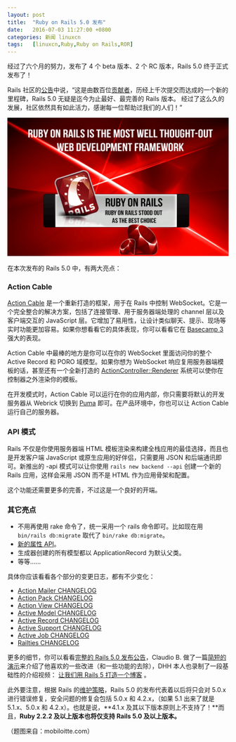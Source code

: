 ```yaml
---
layout: post
title:	"Ruby on Rails 5.0 发布"
date:	2016-07-03 11:27:00 +0800 
categories:	新闻 linuxcn 
tags:	[linuxcn,Ruby,Ruby on Rails,ROR]
---
```



经过了六个月的努力，发布了 4 个 beta 版本、2 个 RC 版本，Rails 5.0 终于正式发布了！


Rails 社区的[公告](http://weblog.rubyonrails.org/2016/6/30/Rails-5-0-final/)中说，“这是由数百位[贡献者](http://contributors.rubyonrails.org/releases/5-0-0/contributors)，历经上千次提交而达成的一个新的里程碑，Rails 5.0 无疑是迄今为止最好、最完善的 Rails 版本。 经过了这么久的发展，社区依然具有如此活力，感谢每一位帮助过我们的人们！”


![Ruby on Rails](/Asserts/Images/album/201607/03/112717dbyqsjnxqnnalktb.png)


在本次发布的 Rails 5.0 中，有两大亮点：


### Action Cable


[Action Cable](https://github.com/rails/rails/tree/master/actioncable) 是一个重新打造的框架，用于在 Rails 中控制 WebSocket。它是一个完全整合的解决方案，包括了连接管理、用于服务器端处理的 channel 层以及客户端交互的 JavaScript 层。它增加了易用性，让设计类似聊天、提示、现场等实时功能更加容易。如果你想看看它的具体表现，你可以看看它在 [Basecamp 3](https://basecamp.com/) 强大的表现。


Action Cable 中最棒的地方是你可以在你的 WebSocket 里面访问你的整个 Active Record 和 PORO 域模型。如果你想为 WebSocket 响应复用服务器端模板的话，甚至还有一个全新打造的 [ActionController::Renderer](http://blog.bigbinary.com/2016/01/08/rendering-views-outside-of-controllers-in-rails-5.html) 系统可以使你在控制器之外渲染你的模板。


在开发模式时，Action Cable 可以运行在你的应用内部，你只需要将默认的开发服务器从 Webrick 切换到 [Puma](http://puma.io/) 即可。在产品环境中，你也可以让 Action Cable 运行自己的服务器。


### API 模式


Rails 不仅是你使用服务器端 HTML 模板渲染来构建全栈应用的最佳选择，而且也是开发客户端 JavaScript 或原生应用的好伴侣，只需要用 JSON 和后端通讯即可。新推出的 -api 模式可以让你使用 `rails new backend --api` 创建一个新的 Rails 应用，这样会采用 JSON 而不是 HTML 作为应用骨架和配置。


这个功能还需要更多的完善，不过这是一个良好的开端。


### 其它亮点


* 不用再使用 rake 命令了，统一采用一个 rails 命令即可。比如现在用 `bin/rails db:migrate` 取代了 `bin/rake db:migrate`。
* [新的属性 API](https://github.com/rails/rails/blob/8c752c7ac739d5a86d4136ab1e9d0142c4041e58/activerecord/lib/active_record/attributes.rb)。
* 生成器创建的所有模型都以 ApplicationRecord 为默认父类。
* 等等……


具体你应该看看各个部分的变更日志，都有不少变化：


* [Action Mailer CHANGELOG](https://github.com/rails/rails/blob/v5.0.0/actionmailer/CHANGELOG.md)
* [Action Pack CHANGELOG](https://github.com/rails/rails/blob/v5.0.0/actionpack/CHANGELOG.md)
* [Action View CHANGELOG](https://github.com/rails/rails/blob/v5.0.0/actionview/CHANGELOG.md)
* [Active Model CHANGELOG](https://github.com/rails/rails/blob/v5.0.0/activemodel/CHANGELOG.md)
* [Active Record CHANGELOG](https://github.com/rails/rails/blob/v5.0.0/activerecord/CHANGELOG.md)
* [Active Support CHANGELOG](https://github.com/rails/rails/blob/v5.0.0/activesupport/CHANGELOG.md)
* [Active Job CHANGELOG](https://github.com/rails/rails/blob/v5.0.0/activejob/CHANGELOG.md)
* [Railties CHANGELOG](https://github.com/rails/rails/blob/v5.0.0/railties/CHANGELOG.md)


更多的细节，你可以看看[完整的 Rails 5.0 发布公告](http://guides.rubyonrails.org/5_0_release_notes.html)，Claudio B. 做了一篇[简短的演示](https://speakerdeck.com/claudiob/rails-5-awesome-features-and-breaking-changes)来介绍了他喜欢的一些改进（和一些功能的去除），DHH 本人也录制了一段基础性的介绍视频： [让我们用 Rails 5 打造一个博客](https://www.youtube.com/watch?v=OaDhY_y8WTo) 。


此外要注意，根据 Rails 的[维护策略](http://guides.rubyonrails.org/maintenance_policy.html)，Rails 5.0 的发布代表着以后将只会对 5.0.x 进行错误修复，安全问题的修复会包括 5.0.x 和 4.2.x，（如果 5.1 出来了就是 5.1.x、5.0.x 和 4.2.x）。也就是说，**4.1.x 及其以下版本原则上不支持了！**而且，**Ruby 2.2.2 及以上版本也将仅支持 Rails 5.0 及以上版本。**


（题图来自：mobiloitte.com）
